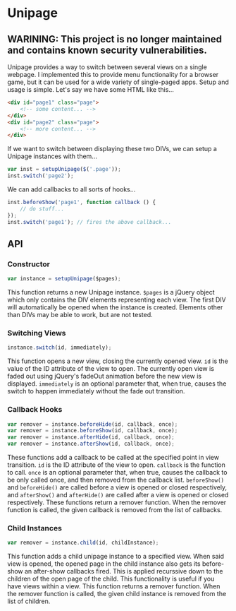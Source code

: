 # Unipage
## WARINING: This project is no longer maintained and contains known security vulnerabilities.
Unipage provides a way to switch between several views on a single webpage. I implemented this to provide menu functionality for a browser game, but it can be used for a wide variety of single-paged apps. Setup and usage is simple. Let's say we have some HTML like this...

```html
<div id="page1" class="page">
    <!-- some content... -->
</div>
<div id="page2" class="page">
    <!-- more content... -->
</div>
```

If we want to switch between displaying these two DIVs, we can setup a Unipage instances with them...

```javascript
var inst = setupUnipage($('.page'));
inst.switch('page2');
```

We can add callbacks to all sorts of hooks...

```javascript
inst.beforeShow('page1', function callback () {
    // do stuff...
});
inst.switch('page1'); // fires the above callback...
```

## API
### Constructor
```javascript
var instance = setupUnipage($pages);
```
This function returns a new Unipage instance. `$pages` is a jQuery object which only contains the DIV elements representing each view. The first DIV will automatically be opened when the instance is created. Elements other than DIVs may be able to work, but are not tested.

### Switching Views
```javascript
instance.switch(id, immediately);
```
This function opens a new view, closing the currently opened view. `id` is the value of the ID attribute of the view to open. The currently open view is faded out using jQuery's fadeOut animation before the new view is displayed. `immediately` is an optional parameter that, when true, causes the switch to happen immediately without the fade out transition.

### Callback Hooks
```javascript
var remover = instance.beforeHide(id, callback, once);
var remover = instance.beforeShow(id, callback, once);
var remover = instance.afterHide(id, callback, once);
var remover = instance.afterShow(id, callback, once);
```
These functions add a callback to be called at the specified point in view transition. `id` is the ID attribute of the view to open. `callback` is the function to call. `once` is an optional parameter that, when true, causes the callback to be only called once, and then removed from the callback list. `beforeShow()` and `beforeHide()` are called before a view is opened or closed respectively, and `afterShow()` and `afterHide()` are called after a view is opened or closed respectively. These functions return a remover function. When the remover function is called, the given callback is removed from the list of callbacks.

### Child Instances
```javascript
var remover = instance.child(id, childInstance);
```
This function adds a child unipage instance to a specified view. When said view is opened, the opened page in the child instance also gets its before-show an after-show callbacks fired. This is applied recurssive down to the children of the open page of the child. This functionality is useful if you have views within a view. This function returns a remover function. When the remover function is called, the given child instance is removed from the list of children.
